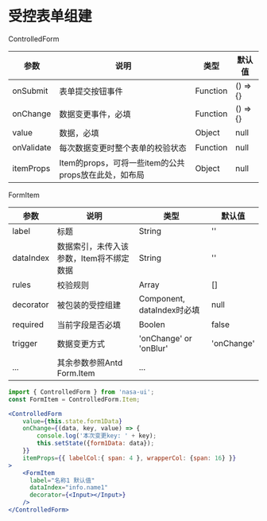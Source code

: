 # 受控表单组建

ControlledForm

|    参数    |                         说明                         |   类型   |  默认值  |
|------------|------------------------------------------------------|----------|----------|
| onSubmit   | 表单提交按钮事件                                     | Function | () => {} |
| onChange   | 数据变更事件，必填                                   | Function | () => {} |
| value      | 数据，必填                                           | Object   | null     |
| onValidate | 每次数据变更时整个表单的校验状态                     | Function | null     |
| itemProps  | Item的props，可将一些item的公共props放在此处，如布局 | Object   | null     |

FormItem

|    参数   |                   说明                   |            类型            |   默认值   |
|-----------|------------------------------------------|----------------------------|------------|
| label     | 标题                                     | String                     | ''         |
| dataIndex | 数据索引，未传入该参数，Item将不绑定数据 | String                     | ''         |
| rules     | 校验规则                                 | Array                      | []         |
| decorator | 被包装的受控组建                         | Component, dataIndex时必填 | null       |
| required  | 当前字段是否必填                         | Boolen                     | false      |
| trigger   | 数据变更方式                             | 'onChange' or 'onBlur'     | 'onChange' |
| ...       | 其余参数参照Antd Form.Item               | ...                        |            |


```jsx
import { ControlledForm } from 'nasa-ui';
const FormItem = ControlledForm.Item;

<ControlledForm
	value={this.state.form1Data}
	onChange={(data, key, value) => {
		console.log('本次变更key: ' + key);
		this.setState({form1Data: data});
	}}
	itemProps={{ labelCol:{ span: 4 }, wrapperCol: {span: 16} }}
>
	<FormItem
	  label="名称1 默认值"
	  dataIndex="info.name1"
	  decorator={<Input></Input>}
	/>
</ControlledForm>
```